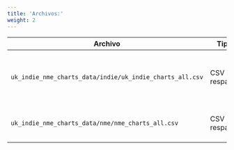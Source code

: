 ```yaml
---
title: 'Archivos:'
weight: 2
---
```


|Archivo|Tipo|Descripción|
|---|---|---|
|`uk_indie_nme_charts_data/indie/uk_indie_charts_all.csv`|CSV respaldo|Datos extraídos del UK Independent Singles Chart|
|`uk_indie_nme_charts_data/nme/nme_charts_all.csv`|CSV respaldo|Datos extraídos del NME Chart|